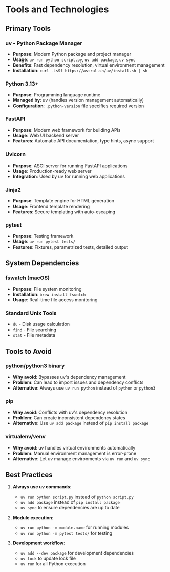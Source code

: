 # Tools and Technologies

## Primary Tools

### uv - Python Package Manager
- **Purpose**: Modern Python package and project manager
- **Usage**: `uv run python script.py`, `uv add package`, `uv sync`
- **Benefits**: Fast dependency resolution, virtual environment management
- **Installation**: `curl -LsSf https://astral.sh/uv/install.sh | sh`

### Python 3.13+
- **Purpose**: Programming language runtime
- **Managed by**: uv (handles version management automatically)
- **Configuration**: `.python-version` file specifies required version

### FastAPI
- **Purpose**: Modern web framework for building APIs
- **Usage**: Web UI backend server
- **Features**: Automatic API documentation, type hints, async support

### Uvicorn
- **Purpose**: ASGI server for running FastAPI applications
- **Usage**: Production-ready web server
- **Integration**: Used by uv for running web applications

### Jinja2
- **Purpose**: Template engine for HTML generation
- **Usage**: Frontend template rendering
- **Features**: Secure templating with auto-escaping

### pytest
- **Purpose**: Testing framework
- **Usage**: `uv run pytest tests/`
- **Features**: Fixtures, parametrized tests, detailed output

## System Dependencies

### fswatch (macOS)
- **Purpose**: File system monitoring
- **Installation**: `brew install fswatch`
- **Usage**: Real-time file access monitoring

### Standard Unix Tools
- `du` - Disk usage calculation
- `find` - File searching
- `stat` - File metadata

## Tools to Avoid

### python/python3 binary
- **Why avoid**: Bypasses uv's dependency management
- **Problem**: Can lead to import issues and dependency conflicts
- **Alternative**: Always use `uv run python` instead of `python` or `python3`

### pip
- **Why avoid**: Conflicts with uv's dependency resolution
- **Problem**: Can create inconsistent dependency states
- **Alternative**: Use `uv add package` instead of `pip install package`

### virtualenv/venv
- **Why avoid**: uv handles virtual environments automatically
- **Problem**: Manual environment management is error-prone
- **Alternative**: Let uv manage environments via `uv run` and `uv sync`

## Best Practices

1. **Always use uv commands**:
   - `uv run python script.py` instead of `python script.py`
   - `uv add package` instead of `pip install package`
   - `uv sync` to ensure dependencies are up to date

2. **Module execution**:
   - `uv run python -m module.name` for running modules
   - `uv run python -m pytest tests/` for testing

3. **Development workflow**:
   - `uv add --dev package` for development dependencies
   - `uv lock` to update lock file
   - `uv run` for all Python execution
